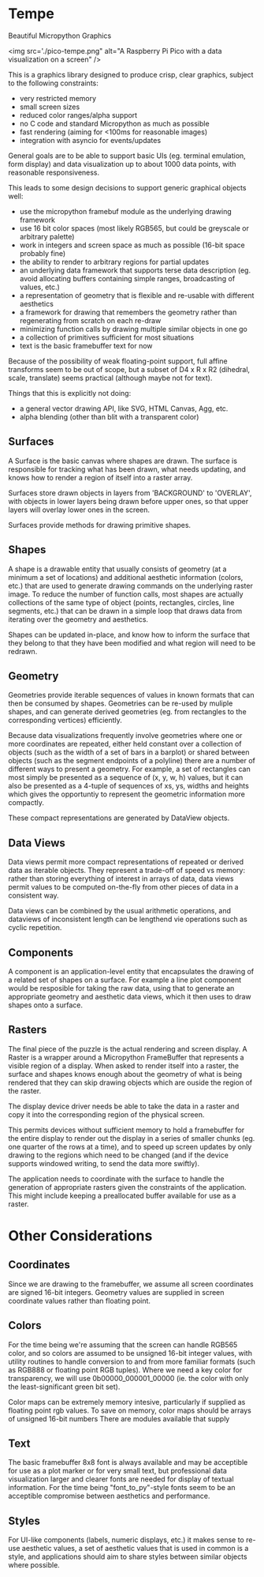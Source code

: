 # Tempe

Beautiful Micropython Graphics

<img src='./pico-tempe.png" alt="A Raspberry Pi Pico with a data visualization on a screen" />

This is a graphics library designed to produce crisp, clear graphics,
subject to the following constraints:

- very restricted memory
- small screen sizes
- reduced color ranges/alpha support
- no C code and standard Micropython as much as possible
- fast rendering (aiming for <100ms for reasonable images)
- integration with asyncio for events/updates

General goals are to be able to support basic UIs (eg. terminal emulation, form display)
and data visualization up to about 1000 data points, with reasonable responsiveness.

This leads to some design decisions to support generic graphical
objects well:

- use the micropython framebuf module as the underlying drawing framework
- use 16 bit color spaces (most likely RGB565, but could be greyscale or arbitrary palette)
- work in integers and screen space as much as possible (16-bit space probably fine)
- the ability to render to arbitrary regions for partial updates
- an underlying data framework that supports terse data description (eg. avoid allocating
  buffers containing simple ranges, broadcasting of values, etc.)
- a representation of geometry that is flexible and re-usable with different aesthetics
- a framework for drawing that remembers the geometry rather than regenerating from scratch
  on each re-draw
- minimizing function calls by drawing multiple similar objects in one go
- a collection of primitives sufficient for most situations
- text is the basic framebuffer text for now

Because of the possibility of weak floating-point support, full affine transforms seem
to be out of scope, but a subset of D4 x R x R2 (dihedral, scale, translate) seems
practical (although maybe not for text).

Things that this is explicitly not doing:
- a general vector drawing API, like SVG, HTML Canvas, Agg, etc.
- alpha blending (other than blit with a transparent color)


Surfaces
--------

A Surface is the basic canvas where shapes are drawn.  The surface is responsible for
tracking what has been drawn, what needs updating, and knows how to render a region of
itself into a raster array.

Surfaces store drawn objects in layers from 'BACKGROUND' to 'OVERLAY', with objects in
lower layers being drawn before upper ones, so that upper layers will overlay lower ones
in the screen.

Surfaces provide methods for drawing primitive shapes.

Shapes
------

A shape is a drawable entity that usually consists of geometry (at a minimum a set of
locations) and additional aesthetic information (colors, etc.) that are used to generate
drawing commands on the underlying raster image.  To reduce the number of function calls,
most shapes are actually collections of the same type of object (points, rectangles,
circles, line segments, etc.) that can be drawn in a simple loop that draws data from
iterating over the geometry and aesthetics.

Shapes can be updated in-place, and know how to inform the surface that they belong to
that they have been modified and what region will need to be redrawn.

Geometry
--------

Geometries provide iterable sequences of values in known formats that can then be consumed
by shapes.  Geometries can be re-used by muliple shapes, and can generate derived
geometries (eg. from rectangles to the corresponding vertices) efficiently.

Because data visualizations frequently involve geometries where one or more coordinates
are repeated, either held constant over a collection of objects (such as the width of a
set of bars in a barplot) or shared between objects (such as the segment endpoints of a
polyline) there are a number of different ways to present a geometry.  For example, a
set of rectangles can most simply be presented as a sequence of (x, y, w, h) values,
but it can also be presented as a 4-tuple of sequences of xs, ys, widths and heights
which gives the opportuntiy to represent the geometric information more compactly.

These compact representations are generated by DataView objects.

Data Views
----------

Data views permit more compact representations of repeated or derived data as iterable
objects.  They represent a trade-off of speed vs memory: rather than storing everything
of interest in arrays of data, data views permit values to be computed on-the-fly from
other pieces of data in a consistent way.

Data views can be combined by the usual arithmetic operations, and dataviews of
inconsistent length can be lengthend vie operations such as cyclic repetition.

Components
----------

A component is an application-level entity that encapsulates the drawing of a related
set of shapes on a surface.  For example a line plot component would be resposible
for taking the raw data, using that to generate an appropriate geometry and aesthetic
data views, which it then uses to draw shapes onto a surface.

Rasters
-------

The final piece of the puzzle is the actual rendering and screen display.  A Raster is
a wrapper around a Micropython FrameBuffer that represents a visible region of a display.
When asked to render itself into a raster, the surface and shapes knows enough about the
geometry of what is being rendered that they can skip drawing objects which are ouside
the region of the raster.

The display device driver needs be able to take the data in a raster and copy it into the
corresponding region of the physical screen.

This permits devices without sufficient memory to hold a framebuffer for the entire
display to render out the display in a series of smaller chunks (eg. one quarter of the
rows at a time), and to speed up screen updates by only drawing to the regions which need
to be changed (and if the device supports windowed writing, to send the data more swiftly).

The application needs to coordinate with the surface to handle the generation of appropriate
rasters given the constraints of the application.  This might include keeping a preallocated
buffer available for use as a raster.

Other Considerations
====================

Coordinates
-----------

Since we are drawing to the framebuffer, we assume all screen coordinates are signed 16-bit
integers.  Geometry values are supplied in screen coordinate values rather than floating point.

Colors
------

For the time being we're assuming that the screen can handle RGB565 color, and so colors are
assumed to be unsigned 16-bit integer values, with utility routines to handle conversion to
and from more familiar formats (such as RGB888 or floating point RGB tuples).  Where we need
a key color for transparency, we will use 0b00000_000001_00000 (ie. the color with only the
least-significant green bit set).

Color maps can be extremely memory intesive, particularly if supplied as floating point rgb
values.  To save on memory, color maps should be arrays of unsigned 16-bit numbers  There are modules available that supply

Text
----

The basic framebuffer 8x8 font is always available and may be acceptible for use as a plot
marker or for very small text, but professional data visualization larger and clearer fonts
are needed for display of textual information.  For the time being "font_to_py"-style fonts
seem to be an acceptible compromise between aesthetics and performance.

Styles
------

For UI-like components (labels, numeric displays, etc.) it makes sense to re-use aesthetic values,
a set of aesthetic values that is used in common is a style, and applications should aim to
share styles between similar objects where possible.



